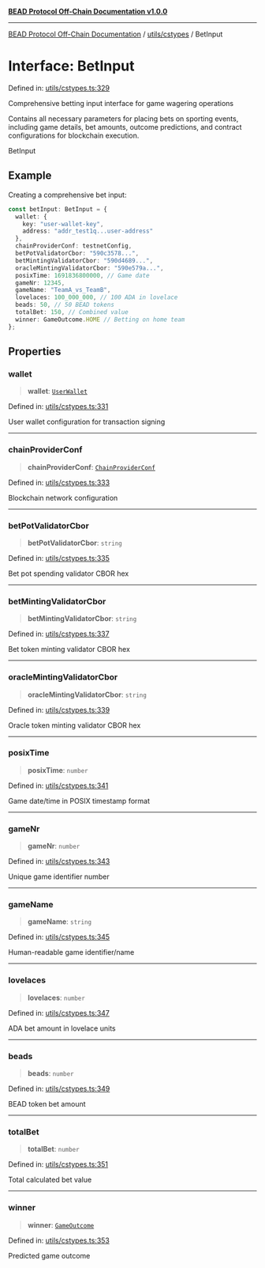 [**BEAD Protocol Off-Chain Documentation v1.0.0**](../../../README.md)

***

[BEAD Protocol Off-Chain Documentation](../../../modules.md) / [utils/cstypes](../README.md) / BetInput

# Interface: BetInput

Defined in: [utils/cstypes.ts:329](https://github.com/cmorgado/Bead-Cardano/blob/24017eb600ede1b71f111ffff6b54d88eb612b06/Aiken/bead/off-chain/utils/cstypes.ts#L329)

Comprehensive betting input interface for game wagering operations

Contains all necessary parameters for placing bets on sporting events,
including game details, bet amounts, outcome predictions, and contract
configurations for blockchain execution.

 BetInput

## Example

Creating a comprehensive bet input:
```typescript
const betInput: BetInput = {
  wallet: {
    key: "user-wallet-key",
    address: "addr_test1q...user-address"
  },
  chainProviderConf: testnetConfig,
  betPotValidatorCbor: "590c3578...",
  betMintingValidatorCbor: "590d4689...",
  oracleMintingValidatorCbor: "590e579a...",
  posixTime: 1691836800000, // Game date
  gameNr: 12345,
  gameName: "TeamA_vs_TeamB",
  lovelaces: 100_000_000, // 100 ADA in lovelace
  beads: 50, // 50 BEAD tokens
  totalBet: 150, // Combined value
  winner: GameOutcome.HOME // Betting on home team
};
```

## Properties

### wallet

> **wallet**: [`UserWallet`](UserWallet.md)

Defined in: [utils/cstypes.ts:331](https://github.com/cmorgado/Bead-Cardano/blob/24017eb600ede1b71f111ffff6b54d88eb612b06/Aiken/bead/off-chain/utils/cstypes.ts#L331)

User wallet configuration for transaction signing

***

### chainProviderConf

> **chainProviderConf**: [`ChainProviderConf`](ChainProviderConf.md)

Defined in: [utils/cstypes.ts:333](https://github.com/cmorgado/Bead-Cardano/blob/24017eb600ede1b71f111ffff6b54d88eb612b06/Aiken/bead/off-chain/utils/cstypes.ts#L333)

Blockchain network configuration

***

### betPotValidatorCbor

> **betPotValidatorCbor**: `string`

Defined in: [utils/cstypes.ts:335](https://github.com/cmorgado/Bead-Cardano/blob/24017eb600ede1b71f111ffff6b54d88eb612b06/Aiken/bead/off-chain/utils/cstypes.ts#L335)

Bet pot spending validator CBOR hex

***

### betMintingValidatorCbor

> **betMintingValidatorCbor**: `string`

Defined in: [utils/cstypes.ts:337](https://github.com/cmorgado/Bead-Cardano/blob/24017eb600ede1b71f111ffff6b54d88eb612b06/Aiken/bead/off-chain/utils/cstypes.ts#L337)

Bet token minting validator CBOR hex

***

### oracleMintingValidatorCbor

> **oracleMintingValidatorCbor**: `string`

Defined in: [utils/cstypes.ts:339](https://github.com/cmorgado/Bead-Cardano/blob/24017eb600ede1b71f111ffff6b54d88eb612b06/Aiken/bead/off-chain/utils/cstypes.ts#L339)

Oracle token minting validator CBOR hex

***

### posixTime

> **posixTime**: `number`

Defined in: [utils/cstypes.ts:341](https://github.com/cmorgado/Bead-Cardano/blob/24017eb600ede1b71f111ffff6b54d88eb612b06/Aiken/bead/off-chain/utils/cstypes.ts#L341)

Game date/time in POSIX timestamp format

***

### gameNr

> **gameNr**: `number`

Defined in: [utils/cstypes.ts:343](https://github.com/cmorgado/Bead-Cardano/blob/24017eb600ede1b71f111ffff6b54d88eb612b06/Aiken/bead/off-chain/utils/cstypes.ts#L343)

Unique game identifier number

***

### gameName

> **gameName**: `string`

Defined in: [utils/cstypes.ts:345](https://github.com/cmorgado/Bead-Cardano/blob/24017eb600ede1b71f111ffff6b54d88eb612b06/Aiken/bead/off-chain/utils/cstypes.ts#L345)

Human-readable game identifier/name

***

### lovelaces

> **lovelaces**: `number`

Defined in: [utils/cstypes.ts:347](https://github.com/cmorgado/Bead-Cardano/blob/24017eb600ede1b71f111ffff6b54d88eb612b06/Aiken/bead/off-chain/utils/cstypes.ts#L347)

ADA bet amount in lovelace units

***

### beads

> **beads**: `number`

Defined in: [utils/cstypes.ts:349](https://github.com/cmorgado/Bead-Cardano/blob/24017eb600ede1b71f111ffff6b54d88eb612b06/Aiken/bead/off-chain/utils/cstypes.ts#L349)

BEAD token bet amount

***

### totalBet

> **totalBet**: `number`

Defined in: [utils/cstypes.ts:351](https://github.com/cmorgado/Bead-Cardano/blob/24017eb600ede1b71f111ffff6b54d88eb612b06/Aiken/bead/off-chain/utils/cstypes.ts#L351)

Total calculated bet value

***

### winner

> **winner**: [`GameOutcome`](../enumerations/GameOutcome.md)

Defined in: [utils/cstypes.ts:353](https://github.com/cmorgado/Bead-Cardano/blob/24017eb600ede1b71f111ffff6b54d88eb612b06/Aiken/bead/off-chain/utils/cstypes.ts#L353)

Predicted game outcome
